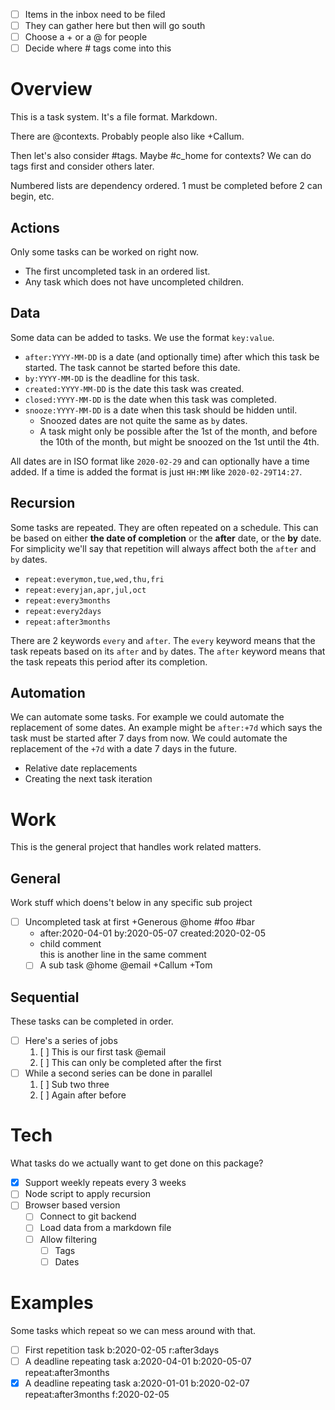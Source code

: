 - [ ] Items in the inbox need to be filed
- [ ] They can gather here but then will go south
- [ ] Choose a + or a @ for people
- [ ] Decide where # tags come into this

# Overview

This is a task system. It's a file format. Markdown.

There are @contexts. Probably people also like +Callum.

Then let's also consider #tags. Maybe #c_home for contexts? We can do tags
first and consider others later.

Numbered lists are dependency ordered. 1 must be completed before 2 can
begin, etc.

## Actions

Only some tasks can be worked on right now.

- The first uncompleted task in an ordered list.
- Any task which does not have uncompleted children.

## Data

Some data can be added to tasks. We use the format `key:value`.

- `after:YYYY-MM-DD` is a date (and optionally time) after which this task be
  started. The task cannot be started before this date.
- `by:YYYY-MM-DD` is the deadline for this task.
- `created:YYYY-MM-DD` is the date this task was created.
- `closed:YYYY-MM-DD` is the date when this task was completed.
- `snooze:YYYY-MM-DD` is a date when this task should be hidden until.
  - Snoozed dates are not quite the same as `by` dates.
  - A task might only be possible after the 1st of the month, and before the
    10th of the month, but might be snoozed on the 1st until the 4th.

All dates are in ISO format like `2020-02-29` and can optionally have a time
added. If a time is added the format is just `HH:MM` like `2020-02-29T14:27`.

## Recursion

Some tasks are repeated. They are often repeated on a schedule. This can be
based on either **the date of completion** or the **after** date, or the
**by** date. For simplicity we'll say that repetition will always affect both
the `after` and `by` dates.

- `repeat:everymon,tue,wed,thu,fri`
- `repeat:everyjan,apr,jul,oct`
- `repeat:every3months`
- `repeat:every2days`
- `repeat:after3months`

There are 2 keywords `every` and `after`. The `every` keyword means that the
task repeats based on its `after` and `by` dates. The `after` keyword means
that the task repeats this period after its completion.

## Automation

We can automate some tasks. For example we could automate the replacement of
some dates. An example might be `after:+7d` which says the task must be
started after 7 days from now. We could automate the replacement of the `+7d`
with a date 7 days in the future.

- Relative date replacements
- Creating the next task iteration

# Work

This is the general project that handles work related matters.

## General

Work stuff which doens't below in any specific sub project

- [ ] Uncompleted task at first +Generous @home #foo #bar
  - after:2020-04-01 by:2020-05-07 created:2020-02-05
  - child comment  
    this is another line in the same comment
  - [ ] A sub task @home @email +Callum +Tom

## Sequential

These tasks can be completed in order.

- [ ] Here's a series of jobs
  1. [ ] This is our first task @email
  1. [ ] This can only be completed after the first
- [ ] While a second series can be done in parallel
  1. [ ] Sub two three
  1. [ ] Again after before

# Tech

What tasks do we actually want to get done on this package?

- [x] Support weekly repeats every 3 weeks
- [ ] Node script to apply recursion
- [ ] Browser based version
  - [ ] Connect to git backend
  - [ ] Load data from a markdown file
  - [ ] Allow filtering
    - [ ] Tags
    - [ ] Dates

# Examples

Some tasks which repeat so we can mess around with that.

- [ ] First repetition task b:2020-02-05 r:after3days
- [ ] A deadline repeating task a:2020-04-01 b:2020-05-07 repeat:after3months
- [x] A deadline repeating task a:2020-01-01 b:2020-02-07 repeat:after3months
      f:2020-02-05
